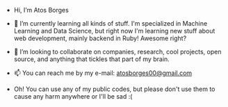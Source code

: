 -  Hi, I’m Atos Borges
- 🌱 I’m currently learning all kinds of stuff. I'm specialized in Machine Learning and Data Science, but right now I'm learning new stuff about web development, mainly backend in Ruby! Awesome right?
- 💞️ I’m looking to collaborate on companies, research, cool projects, open source, and anything that tickles that part of my brain.
- 📫 You can reach me by my e-mail: atosborges00@gmail.com

- Oh! You can use any of my public codes, but please don't use them to cause any harm anywhere or I'll be sad :(
